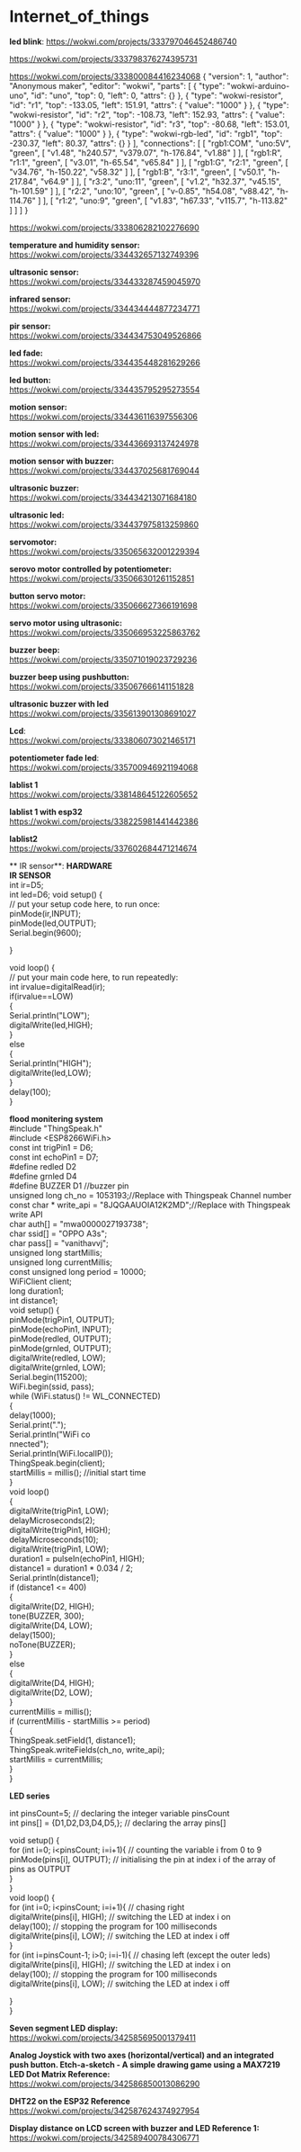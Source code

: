 # Internet_of_things


**led blink**:
https://wokwi.com/projects/333797046452486740

https://wokwi.com/projects/333798376274395731


https://wokwi.com/projects/333800084416234068
{
  "version": 1,
  "author": "Anonymous maker",
  "editor": "wokwi",
  "parts": [
    { "type": "wokwi-arduino-uno", "id": "uno", "top": 0, "left": 0, "attrs": {} },
    {
      "type": "wokwi-resistor",
      "id": "r1",
      "top": -133.05,
      "left": 151.91,
      "attrs": { "value": "1000" }
    },
    {
      "type": "wokwi-resistor",
      "id": "r2",
      "top": -108.73,
      "left": 152.93,
      "attrs": { "value": "1000" }
    },
    {
      "type": "wokwi-resistor",
      "id": "r3",
      "top": -80.68,
      "left": 153.01,
      "attrs": { "value": "1000" }
    },
    { "type": "wokwi-rgb-led", "id": "rgb1", "top": -230.37, "left": 80.37, "attrs": {} }
  ],
  "connections": [
    [ "rgb1:COM", "uno:5V", "green", [ "v1.48", "h240.57", "v379.07", "h-176.84", "v1.88" ] ],
    [ "rgb1:R", "r1:1", "green", [ "v3.01", "h-65.54", "v65.84" ] ],
    [ "rgb1:G", "r2:1", "green", [ "v34.76", "h-150.22", "v58.32" ] ],
    [ "rgb1:B", "r3:1", "green", [ "v50.1", "h-217.84", "v64.9" ] ],
    [ "r3:2", "uno:11", "green", [ "v1.2", "h32.37", "v45.15", "h-101.59" ] ],
    [ "r2:2", "uno:10", "green", [ "v-0.85", "h54.08", "v88.42", "h-114.76" ] ],
    [ "r1:2", "uno:9", "green", [ "v1.83", "h67.33", "v115.7", "h-113.82" ] ]
  ]
}

https://wokwi.com/projects/333806282102276690

**temperature and humidity sensor:**<br>
https://wokwi.com/projects/334432657132749396

**ultrasonic sensor:**<br>
https://wokwi.com/projects/334433287459045970

**infrared sensor:**<br>
https://wokwi.com/projects/334434444877234771

**pir sensor:**<br>
https://wokwi.com/projects/334434753049526866

**led fade:**<br>
https://wokwi.com/projects/334435448281629266

**led button:**<br>
https://wokwi.com/projects/334435795295273554

**motion sensor:**<br>
https://wokwi.com/projects/334436116397556306

**motion sensor with led:**<br>
https://wokwi.com/projects/334436693137424978

**motion sensor with buzzer:**<br>
https://wokwi.com/projects/334437025681769044

**ultrasonic buzzer:**<br>
https://wokwi.com/projects/334434213071684180

**ultrasonic led:**<br>
https://wokwi.com/projects/334437975813259860

**servomotor:**<br>
https://wokwi.com/projects/335065632001229394

**serovo motor controlled by potentiometer:**<br>
https://wokwi.com/projects/335066301261152851

**button servo motor:**<br>
https://wokwi.com/projects/335066627366191698

**servo motor using ultrasonic:**<br>
https://wokwi.com/projects/335066953225863762

**buzzer beep:**<br>
https://wokwi.com/projects/335071019023729236

**buzzer beep using pushbutton:**<br>
https://wokwi.com/projects/335067666141151828

**ultrasonic buzzer with led**<br>
https://wokwi.com/projects/335613901308691027

**Lcd**:<br>
https://wokwi.com/projects/333806073021465171

**potentiometer fade led**:<br>
https://wokwi.com/projects/335700946921194068

**lablist 1**<br>
https://wokwi.com/projects/338148645122605652

**lablist 1 with esp32**<br>
https://wokwi.com/projects/338225981441442386

**lablist2**<br>
https://wokwi.com/projects/337602684471214674

** IR sensor**:
**HARDWARE**<br>
**IR SENSOR**<br>
int ir=D5;<br>
int led=D6;
void setup() {<br>
  // put your setup code here, to run once:<br>
  pinMode(ir,INPUT);<br>
    pinMode(led,OUTPUT);<br>
    Serial.begin(9600);<br>
    
}<br>

void loop() {<br>
  // put your main code here, to run repeatedly:<br>
  int irvalue=digitalRead(ir);<br>
  if(irvalue==LOW)<br>
  {<br>
    Serial.println("LOW");<br>
    digitalWrite(led,HIGH);<br>
  }<br>
  else<br>
  {<br>
    Serial.println("HIGH");<br>
    digitalWrite(led,LOW);<br>
  }<br>
delay(100);<br>
}<br>

**flood monitering system**<br>
#include "ThingSpeak.h"<br>
#include <ESP8266WiFi.h><br>
const int trigPin1 = D6;<br>
const int echoPin1 = D7;<br>
#define redled D2<br>
#define grnled D4<br>
#define BUZZER D1 //buzzer pin <br>
unsigned long ch_no = 1053193;//Replace with Thingspeak Channel number<br>
const char * write_api = "8JQGAAUOIA12K2MD";//Replace with Thingspeak write API<br>
char auth[] = "mwa0000027193738";<br>
char ssid[] = "OPPO A3s";<br>
char pass[] = "vanithavvj";<br>
unsigned long startMillis;<br>
unsigned long currentMillis;<br>
const unsigned long period = 10000;<br>
WiFiClient client;<br>
long duration1;<br>
int distance1;<br>
void setup() {<br>
pinMode(trigPin1, OUTPUT);<br>
pinMode(echoPin1, INPUT);<br>
pinMode(redled, OUTPUT);<br>
pinMode(grnled, OUTPUT);<br>
digitalWrite(redled, LOW);<br>
digitalWrite(grnled, LOW);<br>
Serial.begin(115200);<br>
WiFi.begin(ssid, pass);<br>
while (WiFi.status() != WL_CONNECTED)<br>
{<br>
delay(1000);<br>
Serial.print(".");<br>
Serial.println("WiFi co<br>nnected");<br>
Serial.println(WiFi.localIP());<br>
ThingSpeak.begin(client);<br>
startMillis = millis(); //initial start time<br>
}<br>
void loop()<br>
{<br>
digitalWrite(trigPin1, LOW);<br>
delayMicroseconds(2);<br>
digitalWrite(trigPin1, HIGH);<br>
delayMicroseconds(10);<br>
digitalWrite(trigPin1, LOW);<br>
duration1 = pulseIn(echoPin1, HIGH);<br>
distance1 = duration1 * 0.034 / 2;<br>
Serial.println(distance1);<br>
if (distance1 <= 400)<br>
{<br>
digitalWrite(D2, HIGH);<br>
tone(BUZZER, 300);<br>
digitalWrite(D4, LOW);<br>
delay(1500);<br>
noTone(BUZZER);<br>
}<br>
else<br>
{<br>
digitalWrite(D4, HIGH);<br>
digitalWrite(D2, LOW);<br>
}<br>
currentMillis = millis();<br>
if (currentMillis - startMillis >= period)<br>
{<br>
ThingSpeak.setField(1, distance1);<br>
ThingSpeak.writeFields(ch_no, write_api);<br>
startMillis = currentMillis;<br>
}<br>
}<br>

**LED series**<br>

int pinsCount=5; // declaring the integer variable pinsCount<br>
int pins[] = {D1,D2,D3,D4,D5,}; // declaring the array pins[]<br>

void setup() {<br>
for (int i=0; i<pinsCount; i=i+1){ // counting the variable i from 0 to 9<br>
pinMode(pins[i], OUTPUT); // initialising the pin at index i of the array of pins as OUTPUT<br>
}<br>
}<br>
void loop() {<br>
for (int i=0; i<pinsCount; i=i+1){ // chasing right<br>
digitalWrite(pins[i], HIGH); // switching the LED at index i on<br>
delay(100); // stopping the program for 100 milliseconds<br>
digitalWrite(pins[i], LOW); // switching the LED at index i off<br>
}<br>
for (int i=pinsCount-1; i>0; i=i-1){ // chasing left (except the outer leds)<br>
digitalWrite(pins[i], HIGH); // switching the LED at index i on<br>
delay(100); // stopping the program for 100 milliseconds<br>
digitalWrite(pins[i], LOW); // switching the LED at index i off<br>

}<br>
}<br>


**Seven segment LED display:**
https://wokwi.com/projects/342585695001379411

**Analog Joystick with two axes (horizontal/vertical) and an integrated push button. Etch-a-sketch - A simple drawing game using a MAX7219 LED Dot Matrix Reference:**
https://wokwi.com/projects/342586850013086290

**DHT22 on the ESP32 Reference**
https://wokwi.com/projects/342587624374927954

**Display distance on LCD screen with buzzer and LED  Reference 1:**
https://wokwi.com/projects/342589400784306771
